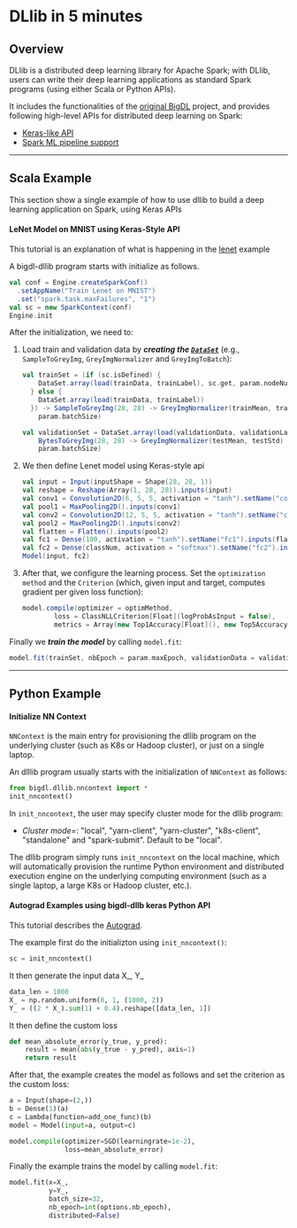 # DLlib in 5 minutes

## Overview

DLlib is a distributed deep learning library for Apache Spark; with DLlib, users can write their deep learning applications as standard Spark programs (using either Scala or Python APIs).

It includes the functionalities of the [original BigDL](https://github.com/intel-analytics/BigDL/tree/branch-0.14) project, and provides following high-level APIs for distributed deep learning on Spark:

* [Keras-like API](keras-api.md)
* [Spark ML pipeline support](nnframes.md)


---

## Scala Example

This section show a single example of how to use dllib to build a deep learning application on Spark, using Keras APIs

#### **LeNet Model on MNIST using Keras-Style API**

This tutorial is an explanation of what is happening in the [lenet](https://github.com/intel-analytics/BigDL/tree/branch-2.0/scala/dllib/src/main/scala/com/intel/analytics/bigdl/dllib/example/keras) example

A bigdl-dllib program starts with initialize as follows.
````scala
val conf = Engine.createSparkConf()
  .setAppName("Train Lenet on MNIST")
  .set("spark.task.maxFailures", "1")
val sc = new SparkContext(conf)
Engine.init
````

After the initialization, we need to:

1. Load train and validation data by _**creating the [```DataSet```](https://github.com/intel-analytics/BigDL/blob/branch-2.0/scala/dllib/src/main/scala/com/intel/analytics/bigdl/dllib/feature/dataset/DataSet.scala)**_ (e.g., ````SampleToGreyImg````, ````GreyImgNormalizer```` and ````GreyImgToBatch````):
   ````scala
   val trainSet = (if (sc.isDefined) {
       DataSet.array(load(trainData, trainLabel), sc.get, param.nodeNumber)
     } else {
       DataSet.array(load(trainData, trainLabel))
     }) -> SampleToGreyImg(28, 28) -> GreyImgNormalizer(trainMean, trainStd) -> GreyImgToBatch(
       param.batchSize)

   val validationSet = DataSet.array(load(validationData, validationLabel), sc) ->
       BytesToGreyImg(28, 28) -> GreyImgNormalizer(testMean, testStd) -> GreyImgToBatch(
       param.batchSize)
   ````

2. We then define Lenet model using Keras-style api
   ````scala
   val input = Input(inputShape = Shape(28, 28, 1))
   val reshape = Reshape(Array(1, 28, 28)).inputs(input)
   val conv1 = Convolution2D(6, 5, 5, activation = "tanh").setName("conv1_5x5").inputs(reshape)
   val pool1 = MaxPooling2D().inputs(conv1)
   val conv2 = Convolution2D(12, 5, 5, activation = "tanh").setName("conv2_5x5").inputs(pool1)
   val pool2 = MaxPooling2D().inputs(conv2)
   val flatten = Flatten().inputs(pool2)
   val fc1 = Dense(100, activation = "tanh").setName("fc1").inputs(flatten)
   val fc2 = Dense(classNum, activation = "softmax").setName("fc2").inputs(fc1)
   Model(input, fc2)
   ````

3. After that, we configure the learning process. Set the ````optimization method```` and the ````Criterion```` (which, given input and target, computes gradient per given loss function):
   ````scala
   model.compile(optimizer = optimMethod,
           loss = ClassNLLCriterion[Float](logProbAsInput = false),
           metrics = Array(new Top1Accuracy[Float](), new Top5Accuracy[Float](), new Loss[Float]))
   ````

Finally we _**train the model**_ by calling ````model.fit````:
````scala
model.fit(trainSet, nbEpoch = param.maxEpoch, validationData = validationSet)
````

---

## Python Example

#### **Initialize NN Context**

`NNContext` is the main entry for provisioning the dllib program on the underlying cluster (such as K8s or Hadoop cluster), or just on a single laptop.

An dlllib program usually starts with the initialization of `NNContext` as follows:

```python
from bigdl.dllib.nncontext import *
init_nncontext()
```

In `init_nncontext`, the user may specify cluster mode for the dllib program:

- *Cluster mode=*: "local", "yarn-client", "yarn-cluster", "k8s-client", "standalone" and "spark-submit". Default to be "local".

The dllib program simply runs `init_nncontext` on the local machine, which will automatically provision the runtime Python environment and distributed execution engine on the underlying computing environment (such as a single laptop, a large K8s or Hadoop cluster, etc.).


#### **Autograd Examples using bigdl-dllb keras Python API**

This tutorial describes the [Autograd](https://github.com/intel-analytics/BigDL/tree/branch-2.0/python/dllib/examples/autograd).

The example first do the initializton using `init_nncontext()`:
```python
sc = init_nncontext()
```

It then generate the input data X_, Y_

```python
data_len = 1000
X_ = np.random.uniform(0, 1, (1000, 2))
Y_ = ((2 * X_).sum(1) + 0.4).reshape([data_len, 1])
```

It then define the custom loss

```python
def mean_absolute_error(y_true, y_pred):
    result = mean(abs(y_true - y_pred), axis=1)
    return result
```

After that, the example creates the model as follows and set the criterion as the custom loss:
```python
a = Input(shape=(2,))
b = Dense(1)(a)
c = Lambda(function=add_one_func)(b)
model = Model(input=a, output=c)

model.compile(optimizer=SGD(learningrate=1e-2),
              loss=mean_absolute_error)
```
Finally the example trains the model by calling `model.fit`:

```python
model.fit(x=X_,
          y=Y_,
          batch_size=32,
          nb_epoch=int(options.nb_epoch),
          distributed=False)
```
